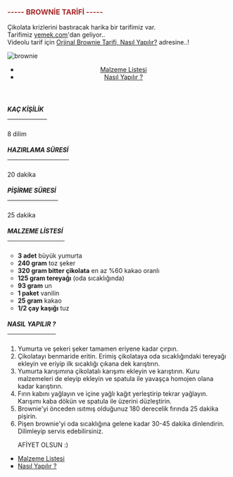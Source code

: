 <body>
    <h3 style="color:brown"> ----- BROWNİE TARİFİ -----</h3>
    <p>Çikolata krizlerini bastıracak harika bir tarifimiz var. <br> Tarifimiz <a href="https://yemek.com/tarif/?utm_source=google&utm_medium=cpc&gclid=CjwKCAjwm8WZBhBUEiwA178UnBhp0DIxTH8B-QgUsMypr4m76euntTlFmaJ5QIfXr797I1UDjR20hhoC1GEQAvD_BwE">yemek.com</a>'dan geliyor.. <br> Videolu tarif için <a href="https://yemek.com/tarif/orijinal-brownie/">Orjinal Brownie Tarifi, Nasıl Yapılır?</a> adresine..!</p>
    <img src="brownie.jpeg" alt="brownie" title="Leziz bir tarif, BROWNİE!">
    <header>
        <nav>
            <ul style="list-style-type: square">
                <li><a href="#malzeme">Malzeme Listesi</a></li>
                <li><a href="#yapılış">Nasıl Yapılır ?</a></li>
            </ul>
        </nav>
    </header>
    <section>
        <article>
            <h5>KAÇ KİŞİLİK <hr align="left" width="90"></h5> 
            <p>8 dilim</p>
            <h5>HAZIRLAMA SÜRESİ <hr width="140" align="left"></h5>     
            <p>20 dakika</p> 
            <h5>PİŞİRME SÜRESİ <hr align="left" width="115"></h5> 
            <p>25 dakika</p>     
        </article>
        <article>
            <h5 id="malzeme">MALZEME LİSTESİ <hr align="left" width="130"></h5>
            <ul style="list-style-type: circle">
                <li><b>3 adet</b> büyük yumurta</li>
                <li><b>240 gram</b> toz şeker</li>
                <li><b>320 gram bitter çikolata</b> en az %60 kakao oranlı</li>
                <li><b>125 gram tereyağı</b> (oda sıcaklığında)</li>
                <li><b>93 gram</b> un</li>
                <li><b>1 paket</b> vanilin</li>
                <li><b>25 gram</b> kakao</li>
                <li><b>1/2 çay kaşığı</b> tuz</li>
            </ul>
        </article>
        <article>
            <h5 id="yapılış">NASIL YAPILIR ?<hr align="left" width="110"></h5>
            <ol>
                <li>Yumurta ve şekeri şeker tamamen eriyene kadar çırpın.</li>
                <li>Çikolatayı benmaride eritin. Erimiş çikolataya oda sıcaklığındaki tereyağı ekleyin ve eriyip ilk sıcaklığı çıkana dek karıştırın.</li>
                <li>Yumurta karışımına çikolatalı karışımı ekleyin ve karıştırın. Kuru malzemeleri de eleyip ekleyin ve spatula ile yavaşça homojen olana kadar karıştırın.</li>
                <li>Fırın kabını yağlayın ve içine yağlı kağıt yerleştirip tekrar yağlayın. Karışımı kaba dökün ve spatula ile üzerini düzleştirin.</li>
                <li>Brownie'yi önceden ısıtmış olduğunuz 180 derecelik fırında 25 dakika pişirin.</li>
                <li>Pişen brownie'yi oda sıcaklığına gelene kadar 30-45 dakika dinlendirin. Dilimleyip servis edebilirsiniz. </li>
                <p>AFİYET OLSUN :)</p>
            </ol>
        </article>
    </section> 
    <footer>
        <nav>
            <ul style="list-style-type: square">
                <li><a href="#malzeme">Malzeme Listesi</a></li>
                <li><a href="#yapılış">Nasıl Yapılır ?</a></li>
            </ul>
        </nav>
    </footer>
</body>
</html>
